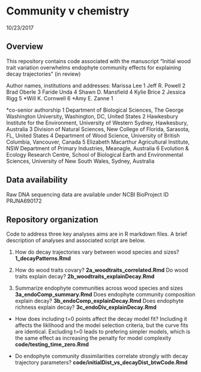 Community v chemistry
================
10/23/2017

## Overview

This repository contains code associated with the manuscript “Initial
wood trait variation overwhelms endophyte community effects for
explaining decay trajectories” (in review)

Author names, institutions and addresses: Marissa Lee 1 Jeff R. Powell 2
Brad Oberle 3 Faride Unda 4 Shawn D. Mansfield 4 Kylie Brice 2 Jessica
Rigg 5 *Will K. Cornwell 6 *Amy E. Zanne 1

\*co-senior authorship 1 Department of Biological Sciences, The George
Washington University, Washington, DC, United States 2 Hawkesbury
Institute for the Environment, University of Western Sydney, Hawkesbury,
Australia 3 Division of Natural Sciences, New College of Florida,
Sarasota, FL, United States 4 Department of Wood Science, University of
British Columbia, Vancouver, Canada 5 Elizabeth Macarthur Agricultural
Institute, NSW Department of Primary Industries, Meanagle, Australia 6
Evolution & Ecology Research Centre, School of Biological Earth and
Environmental Sciences, University of New South Wales, Sydney, Australia

## Data availability

Raw DNA sequencing data are available under NCBI BioProject ID
PRJNA690172

## Repository organization

Code to address three key analyses aims are in R markdown files. A brief
description of analyses and associated script are below.

1.  How do decay trajectories vary between wood species and sizes?
    **1\_decayPatterns.Rmd**

2.  How do wood traits covary? **2a\_woodtraits\_correlated.Rmd** Do
    wood traits explain decay? **2b\_woodtraits\_explainDecay.Rmd**

3.  Summarize endophyte communities across wood species and sizes
    **3a\_endoComp\_summary.Rmd** Does endophyte community composition
    explain decay? **3b\_endoComp\_explainDecay.Rmd** Does endophyte
    richness explain decay? **3c\_endoDiv\_explainDecay.Rmd**

-   How does including t=0 points affect the decay model fit? Including
    it affects the liklihood and the model selection criteria, but the
    curve fits are identical. Excluding t=0 leads to prefering simpler
    models, which is the same effect as increasing the penalty for model
    complexity **code/testing\_time\_zero.Rmd**

-   Do endophyte community dissimilarities correlate strongly with decay
    trajectory parameters?
    **code/initialDist\_vs\_decayDist\_btwCode.Rmd**

